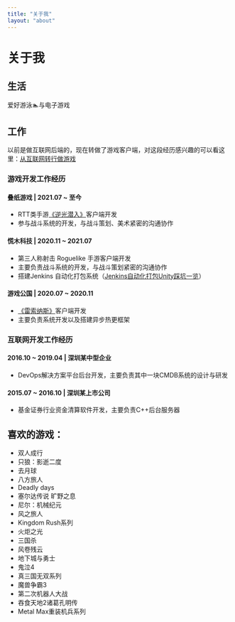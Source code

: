 ```yaml
---
title: "关于我"
layout: "about"
---
```


# 关于我

## 生活

爱好游泳🏊‍与电子游戏

## 工作

以前是做互联网后端的，现在转做了游戏客户端，对这段经历感兴趣的可以看这里：[从互联网转行做游戏](https://lightjiao.github.io/posts/013.chang-my-career-to-unity/)

### 游戏开发工作经历

#### 叠纸游戏 | 2021.07 ~ 至今
 - RTT类手游[《逆光潜入》](https://www.taptap.com/app/225621)客户端开发
 - 参与战斗系统的开发，与战斗策划、美术紧密的沟通协作

####  慌木科技 | 2020.11 ~ 2021.07 
 - 第三人称射击 Roguelike 手游客户端开发
 - 主要负责战斗系统的开发，与战斗策划紧密的沟通协作
 - 搭建Jenkins 自动化打包系统（[Jenkins自动化打包Unity踩坑一览](https://lightjiao.github.io/posts/027.jenkins-build-unity-problems/)）

#### 游戏公国 | 2020.07 ~ 2020.11
 - [《雷索纳斯》](https://www.taptap.com/app/226568)客户端开发
 - 主要负责系统开发以及搭建异步热更框架

### 互联网开发工作经历

#### 2016.10 ~ 2019.04  |  深圳某中型企业
  - DevOps解决方案平台后台开发，主要负责其中一块CMDB系统的设计与研发
#### 2015.07 ~ 2016.10  |  深圳某上市公司
  - 基金证券行业资金清算软件开发，主要负责C++后台服务器



## 喜欢的游戏：

- 双人成行
- 只狼：影逝二度
- 去月球
- 八方旅人
- Deadly days
- 塞尔达传说 旷野之息
- 尼尔：机械纪元
- 风之旅人
- Kingdom Rush系列
- 火炬之光
- 三国杀
- 风卷残云
- 地下城与勇士
- 鬼泣4
- 真三国无双系列
- 魔兽争霸3
- 第二次机器人大战
- 吞食天地2诸葛孔明传
- Metal Max重装机兵系列

